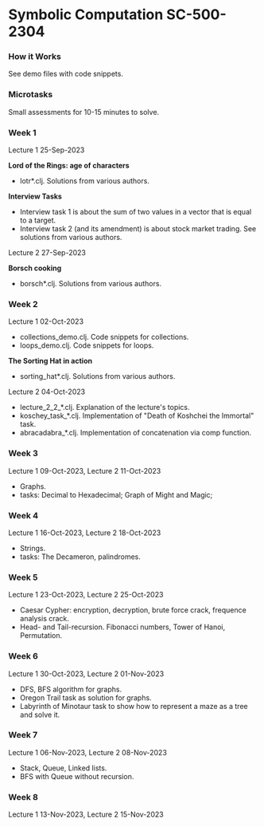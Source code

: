 # Symbolic Computation SC-500-2304

### How it Works ###

See demo files with code snippets.

### Microtasks ###

Small assessments for 10-15 minutes to solve.

### Week 1 ### 
Lecture 1 25-Sep-2023

**Lord of the Rings: age of characters**
* lotr*.clj. Solutions from various authors.

**Interview Tasks**
* Interview task 1 is about the sum of two values in a vector that is equal to a target.
* Interview task 2 (and its amendment) is about stock market trading.
See solutions from various authors.

Lecture 2 27-Sep-2023

**Borsch cooking**
* borsch*.clj. Solutions from various authors.

### Week 2 ### 

Lecture 1 02-Oct-2023

* collections_demo.clj. Code snippets for collections.
* loops_demo.clj. Code snippets for loops.

**The Sorting Hat in action**
* sorting_hat*.clj. Solutions from various authors.

Lecture 2 04-Oct-2023

* lecture_2_2_*.clj. Explanation of the lecture's topics.
* koschey_task_*.clj. Implementation of "Death of Koshchei the Immortal" task.
* abracadabra_*.clj. Implementation of concatenation via comp function.

### Week 3 ### 

Lecture 1 09-Oct-2023, Lecture 2 11-Oct-2023

* Graphs.
* tasks: Decimal to Hexadecimal; Graph of Might and Magic; 

### Week 4 ### 

Lecture 1 16-Oct-2023, Lecture 2 18-Oct-2023

* Strings.
* tasks: The Decameron, palindromes.

### Week 5 ### 

Lecture 1 23-Oct-2023, Lecture 2 25-Oct-2023

* Caesar Cypher: encryption, decryption, brute force crack, frequence analysis crack.
* Head- and Tail-recursion. Fibonacci numbers, Tower of Hanoi, Permutation.

### Week 6 ### 

Lecture 1 30-Oct-2023, Lecture 2 01-Nov-2023

* DFS, BFS algorithm for graphs.
* Oregon Trail task as solution for graphs.
* Labyrinth of Minotaur task to show how to represent a maze as a tree and solve it.

### Week 7 ### 

Lecture 1 06-Nov-2023, Lecture 2 08-Nov-2023

* Stack, Queue, Linked lists.
* BFS with Queue without recursion.

### Week 8 ### 

Lecture 1 13-Nov-2023, Lecture 2 15-Nov-2023






